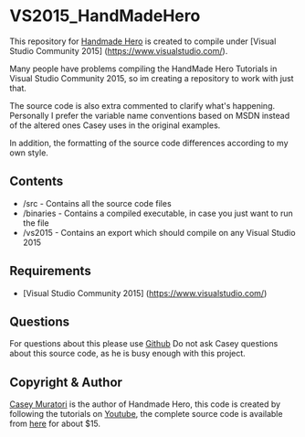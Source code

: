 VS2015_HandMadeHero
============
This repository for [Handmade Hero](http://handmadehero.org/) is created to compile under [Visual Studio Community 2015] (https://www.visualstudio.com/).

Many people have problems compiling the HandMade Hero Tutorials in Visual Studio Community 2015, so im creating a repository to work with just that. 
						
The source code is also extra commented to clarify what's happening. Personally I prefer the variable name conventions based on MSDN instead of the altered ones Casey uses in the original examples.

In addition, the formatting of the source code differences according to my own style.

Contents
------------------------------
* /src - Contains all the source code files
* /binaries - Contains a compiled executable, in case you just want to run the file
* /vs2015 - Contains an export which should compile on any Visual Studio 2015

Requirements
------------------------------
* [Visual Studio Community 2015] (https://www.visualstudio.com/)

Questions
------------------------------
For questions about this please use [Github](https://github.com/mieleke)
Do not ask Casey questions about this source code, as he is busy enough with this project.

Copyright & Author
------------------------------
[Casey Muratori](http://mollyrocket.com/casey/about.html) is the author of Handmade Hero, this code is created by
following the tutorials on [Youtube](https://www.youtube.com/user/handmadeheroarchive), the complete source code is available from [here](https://handmadehero.org/) for about $15.
